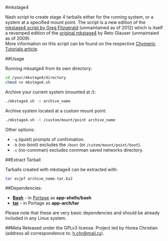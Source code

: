 #mkstage4

Nash script to create stage 4 tarballs either for the running system, or a system at a specified mount point.
The script is a new edition of the [mkstage4 script by Greg Fitzgerald](https://github.com/gregf/bin/blob/master/mkstage4) (unmaintained as of 2012) which is itself a revamped edition of the [original mkstage4](http://blinkeye.ch/dokuwiki/doku.php/projects/mkstage4) by Reto Glauser (unmaintaied as of 2009).  
More information on this script can be found on the respective [Chymeric Tutorials article](http://tutorials.chymera.eu/blog/2014/05/18/mkstage4-stage4-tarballs-made-easy/). 

##Usage

Running mksatge4 from its own directory:

```bash
cd /your/mkstage4/directory
chmod +x mkstage4.sh
```

Archive your current system (mounted at /):

```bash
./mkstage4.sh -s archive_name
```

Archive system located at a custom mount point:

```bash
./mkstage4.sh -t /custom/mount/point archive_name
```

Other options:

* ```-q``` (quiet) prompts of confirmation.
* ```-b``` (no-boot) excludes the ```/boot``` (or ```/cutom/mount/point/boot```).
* ```-c``` (no-connman) excludes connman saved networks directory.

##Extract Tarball

Tarballs created with mkstage4 can be extracted with:

```bash
tar xvjpf archive_name.tar.bz2
```

##Dependencies:

* **[Bash](https://en.wikipedia.org/wiki/Bash_(Unix_shell))** - in [Portage](http://en.wikipedia.org/wiki/Portage_(software)) as **app-shells/bash**
* **[tar](https://en.wikipedia.org/wiki/Tar_(computing))** - in Portage as **app-arch/tar**

Please note that these are very basic dependencies and should be already included in any Linux system.

##Meta
Released under the GPLv3 license.
Project led by Horea Christian (address all correspondence to: h.chr@mail.ru).
